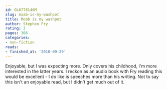 ```yaml
---
id: OL6778146M
slug: moab-is-my-washpot
title: Moab is my washpot
author: Stephen Fry
rating: 3
pages: 366
categories:
- non-fiction
reads:
- finished_at: '2010-09-29'
---
```

Enjoyable, but I was expecting more. Only covers his childhood, I'm more interested in the latter years. I reckon as an audio book with Fry reading this would be excellent - I do like is speeches more than his writing. Not to say this isn't an enjoyable read, but I didn't get much out of it.

